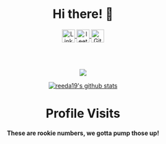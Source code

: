 <h1 align="center">Hi there! 👋</h1>

<p align="center">
  <a href="https://www.linkedin.com/in/alex--reed/" > 
    <img align="center" alt="Linkedin" width="30px" src="https://img.icons8.com/color/48/000000/linkedin.png" />
  </a>
  <a href="https://leetcode.com/alexreed100/">
    <img align="center" alt="leetcode" width="30px" src="https://user-images.githubusercontent.com/32040901/79929570-197c2480-8414-11ea-9358-c92a53916a7f.png" />
  </a>
  <a href="https://github.com/reeda19">
    <img align="center" alt="Github" width="30px" src="https://github.com/fluidicon.png" />
  </a>
</p>

<br/>
<br/>
<p align="center">
  <a href="https://github.com/reeda19" class="rich-diff-level-one">
    <img align="center" src="https://github-readme-stats.vercel.app/api/top-langs/?username=reeda19&theme=dark">
  </a>
</p>

<p align="center">
  <a href="https://github.com/reeda19" class="rich-diff-level-one">
    <img align="center" src="https://github-readme-stats.vercel.app/api?username=reeda19&count_private=true&show_icons=true&theme=dark&line_height=27" alt="reeda19's github stats"/>
  </a>
</p>

<h1 align="center">Profile Visits</h1>
<h4 align="center">These are rookie numbers, we gotta pump those up!</h4>

<p align="center">
  <img src="https://profile-counter.glitch.me/reeda19/count.svg" alt="" />
</p>



<!--
**reeda19/reeda19** is a ✨ _special_ ✨ repository because its `README.md` (this file) appears on your GitHub profile.
Here are some ideas to get you started:
- 🔭 I’m currently working on ...
- 🌱 I’m currently learning ...
- 👯 I’m looking to collaborate on ...
- 🤔 I’m looking for help with ...
- 💬 Ask me about ...
- 📫 How to reach me: ...
- 😄 Pronouns: ...
- ⚡ Fun fact: ...
-->
